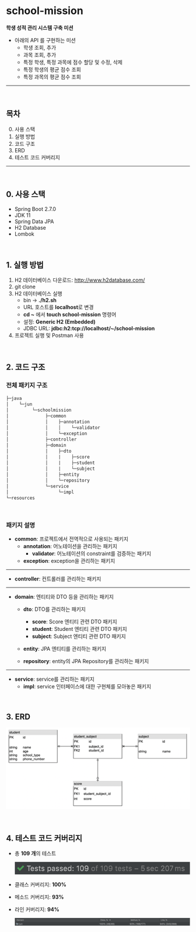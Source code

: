 # school-mission

**학생 성적 관리 시스템 구축 미션**

* 아래의 API 를 구현하는 미션
  * 학생 조회, 추가
  * 과목 조회, 추가
  * 특정 학생, 특정 과목에 점수 할당 및 수정, 삭제
  * 특정 학생의 평균 점수 조회
  * 특정 과목의 평균 점수 조회

___
<br>


## 목차

0. 사용 스택
1. 실행 방법
2. 코드 구조
3. ERD
4. 테스트 코드 커버리지

___
<br>


## 0. 사용 스택

* Spring Boot 2.7.0
* JDK 11
* Spring Data JPA
* H2 Database
* Lombok

<br>

## 1. 실행 방법

1. H2 데이터베이스 다운로드: http://www.h2database.com/
2. git clone
3. H2 데이터베이스 실행
   * bin -> **./h2.sh**
   * URL 호스트를 **localhost**로 변경
   * **cd ~** 에서 **touch school-mission** 명령어
   * 설정: **Generic H2 (Embedded)**
   * JDBC URL: **jdbc:h2:tcp://localhost/~/school-mission**
4. 프로젝트 실행 및 Postman 사용

<br>

## 2. 코드 구조

### 전체 패키지 구조

```none
├─java
│    └─jun
│         └─schoolmission
│              ├─common
│              │    ├─annotation
│              │    │    └─validator
│              │    └─exception
│              ├─controller
│              ├─domain
│              │    ├─dto
│              │    |    ├─score
│              │    |    ├─student
│              │    |    └─subject
│              │    ├─entity
│              │    └─repository
│              └─service
│                   └─impl
└─resources
```

<br>

### 패키지 설명

* **common**: 프로젝트에서 전역적으로 사용되는 패키지
  * **annotation**: 어노테이션을 관리하는 패키지
    * **validator**: 어노테이션의 constraint를 검증하는 패키지
  * **exception**: exception을 관리하는 패키지

___

* **controller**: 컨트롤러를 관리하는 패키지

___

* **domain**: 엔티티와 DTO 등을 관리하는 패키지

  * **dto**: DTO를 관리하는 패키지
    * **score**: Score 엔티티 관련 DTO 패키지
    * **student**: Student 엔티티 관련 DTO 패키지
    * **subject**: Subject 엔티티 관련 DTO 패키지

  * **entity**: JPA 엔티티를 관리하는 패키지

  * **repository**: entity의 JPA Repository를 관리하는 패키지

___

* **service**: service를 관리하는 패키지
  * **impl**: service 인터페이스에 대한 구현체를 모아놓은 패키지

<br>

## 3. ERD

![school-mission-erd](./img/school-mission-erd.png)

<br>

## 4. 테스트 코드 커버리지

* 총 **109 개**의 테스트

  ![테스트_코드_케이스](https://github.com/jo-minjun/school-mission/blob/main/img/%ED%85%8C%EC%8A%A4%ED%8A%B8_%EC%BD%94%EB%93%9C_%EC%BC%80%EC%9D%B4%EC%8A%A4.png)

* 클래스 커버리지: **100%**

* 메소드 커버리지: **93%**

* 라인 커버리지: **94%**

  ![테스트_코드_커버리지](https://github.com/jo-minjun/school-mission/blob/main/img/%ED%85%8C%EC%8A%A4%ED%8A%B8_%EC%BD%94%EB%93%9C_%EC%BB%A4%EB%B2%84%EB%A6%AC%EC%A7%80.png)
